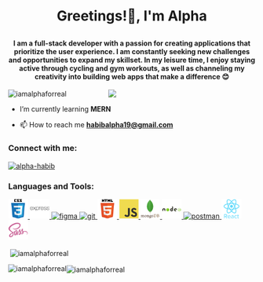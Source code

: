 
<h1 align="center"> Greetings!👋, I'm Alpha</h1> 
<h2 align="center" I am a full-stack web developer. </h2>
<h4 align="center">I am a full-stack developer with a passion for creating applications that prioritize the user experience. I am constantly seeking new challenges and opportunities to expand my skillset. In my leisure time, I enjoy staying active through cycling and gym workouts, as well as channeling my creativity into building web apps that make a difference 😊</h4>
<img align="right" width="300" src="https://media.tenor.com/Aw2-4sShkCUAAAAd/coding.gif"/>
<p align="left"> <img src="https://komarev.com/ghpvc/?username=iamalphaforreal&label=Profile%20views&color=0e75b6&style=flat" alt="iamalphaforreal" /> </p>



-  I’m currently learning **MERN**

- 📫 How to reach me **habibalpha19@gmail.com**  

<h3 align="left">Connect with me:</h3>
<p align="left">
<a href="https://linkedin.com/in/alpha-habib" target="blank"><img align="center" src="https://raw.githubusercontent.com/rahuldkjain/github-profile-readme-generator/master/src/images/icons/Social/linked-in-alt.svg" alt="alpha-habib" height="30" width="40" /></a>
</p>


<h3 align="left">Languages and Tools:</h3>
<p align="left"> <a href="https://www.w3schools.com/css/" target="_blank" rel="noreferrer"> <img src="https://raw.githubusercontent.com/devicons/devicon/master/icons/css3/css3-original-wordmark.svg" alt="css3" width="40" height="40"/> </a> <a href="https://expressjs.com" target="_blank" rel="noreferrer"> <img src="https://raw.githubusercontent.com/devicons/devicon/master/icons/express/express-original-wordmark.svg" alt="express" width="40" height="40"/> </a> <a href="https://www.figma.com/" target="_blank" rel="noreferrer"> <img src="https://www.vectorlogo.zone/logos/figma/figma-icon.svg" alt="figma" width="40" height="40"/> </a> <a href="https://git-scm.com/" target="_blank" rel="noreferrer"> <img src="https://www.vectorlogo.zone/logos/git-scm/git-scm-icon.svg" alt="git" width="40" height="40"/> </a> <a href="https://www.w3.org/html/" target="_blank" rel="noreferrer"> <img src="https://raw.githubusercontent.com/devicons/devicon/master/icons/html5/html5-original-wordmark.svg" alt="html5" width="40" height="40"/> </a> <a href="https://developer.mozilla.org/en-US/docs/Web/JavaScript" target="_blank" rel="noreferrer"> <img src="https://raw.githubusercontent.com/devicons/devicon/master/icons/javascript/javascript-original.svg" alt="javascript" width="40" height="40"/> </a> <a href="https://www.mongodb.com/" target="_blank" rel="noreferrer"> <img src="https://raw.githubusercontent.com/devicons/devicon/master/icons/mongodb/mongodb-original-wordmark.svg" alt="mongodb" width="40" height="40"/> </a> <a href="https://nodejs.org" target="_blank" rel="noreferrer"> <img src="https://raw.githubusercontent.com/devicons/devicon/master/icons/nodejs/nodejs-original-wordmark.svg" alt="nodejs" width="40" height="40"/> </a> <a href="https://postman.com" target="_blank" rel="noreferrer"> <img src="https://www.vectorlogo.zone/logos/getpostman/getpostman-icon.svg" alt="postman" width="40" height="40"/> </a> <a href="https://reactjs.org/" target="_blank" rel="noreferrer"> <img src="https://raw.githubusercontent.com/devicons/devicon/master/icons/react/react-original-wordmark.svg" alt="react" width="40" height="40"/> </a> <a href="https://sass-lang.com" target="_blank" rel="noreferrer"> <img src="https://raw.githubusercontent.com/devicons/devicon/master/icons/sass/sass-original.svg" alt="sass" width="40" height="40"/> </a> </p>


<p>&nbsp;<img align="center" src="https://github-readme-stats.vercel.app/api?username=iamalphaforreal&show_icons=true&locale=en" alt="iamalphaforreal" /></p>

<p><img align="left" src="https://github-readme-stats.vercel.app/api/top-langs?username=iamalphaforreal&show_icons=true&locale=en&layout=compact" alt="iamalphaforreal" /></p>
<p><img align="center" src="https://github-readme-streak-stats.herokuapp.com/?user=iamalphaforreal&" alt="iamalphaforreal" /></p>
